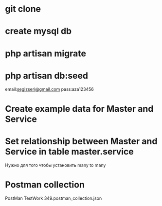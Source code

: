# git clone 

# create mysql db

# php artisan migrate

# php artisan db:seed 
email:segizseri@gmail.com pass:aza123456

# Create example data for Master and Service

# Set relationship between  Master and Service in table master.service 
Нужно для того чтобы установить many to many

# Postman collection
PostMan TestWork 349.postman_collection.json
